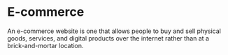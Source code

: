 # E-commerce
An e-commerce website is one that allows people to buy and sell physical goods, services, and digital products over the internet rather than at a brick-and-mortar location. 
